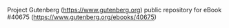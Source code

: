 Project Gutenberg (https://www.gutenberg.org) public repository for eBook #40675 (https://www.gutenberg.org/ebooks/40675)
